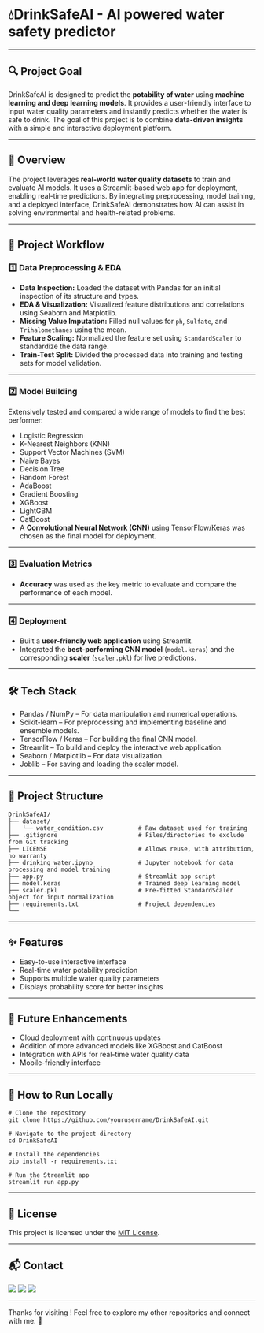 # 💧DrinkSafeAI - AI powered water safety predictor

---

## 🔍 Project Goal
DrinkSafeAI is designed to predict the **potability of water** using **machine learning and deep learning models**. It provides a user-friendly interface to input water quality parameters and instantly predicts whether the water is safe to drink. The goal of this project is to combine **data-driven insights** with a simple and interactive deployment platform.

---

## 📖 Overview  
The project leverages **real-world water quality datasets** to train and evaluate AI models. It uses a Streamlit-based web app for deployment, enabling real-time predictions. By integrating preprocessing, model training, and a deployed interface, DrinkSafeAI demonstrates how AI can assist in solving environmental and health-related problems.

---

## 🔄 **Project Workflow**

### **1️⃣ Data Preprocessing & EDA**
- **Data Inspection:** Loaded the dataset with Pandas for an initial inspection of its structure and types.  
- **EDA & Visualization:** Visualized feature distributions and correlations using Seaborn and Matplotlib.  
- **Missing Value Imputation:** Filled null values for `ph`, `Sulfate`, and `Trihalomethanes` using the mean.  
- **Feature Scaling:** Normalized the feature set using `StandardScaler` to standardize the data range.  
- **Train-Test Split:** Divided the processed data into training and testing sets for model validation.  

---

### **2️⃣ Model Building**
Extensively tested and compared a wide range of models to find the best performer:

- Logistic Regression  
- K-Nearest Neighbors (KNN)  
- Support Vector Machines (SVM)  
- Naive Bayes  
- Decision Tree  
- Random Forest  
- AdaBoost  
- Gradient Boosting  
- XGBoost  
- LightGBM  
- CatBoost  
- A **Convolutional Neural Network (CNN)** using TensorFlow/Keras was chosen as the final model for deployment.  

---

### **3️⃣ Evaluation Metrics**
- **Accuracy** was used as the key metric to evaluate and compare the performance of each model.  

---

### **4️⃣ Deployment**
- Built a **user-friendly web application** using Streamlit.  
- Integrated the **best-performing CNN model** (`model.keras`) and the corresponding **scaler** (`scaler.pkl`) for live predictions.  

---

## 🛠 **Tech Stack**

- Pandas / NumPy – For data manipulation and numerical operations.  
- Scikit-learn – For preprocessing and implementing baseline and ensemble models.  
- TensorFlow / Keras – For building the final CNN model.  
- Streamlit – To build and deploy the interactive web application.  
- Seaborn / Matplotlib – For data visualization.  
- Joblib – For saving and loading the scaler model.
  
---

## 📂 Project Structure  
```
DrinkSafeAI/
├── dataset/
│   └── water_condition.csv          # Raw dataset used for training
├── .gitignore                       # Files/directories to exclude from Git tracking
├── LICENSE                          # Allows reuse, with attribution, no warranty
├── drinking_water.ipynb             # Jupyter notebook for data processing and model training
├── app.py                           # Streamlit app script
├── model.keras                      # Trained deep learning model
├── scaler.pkl                       # Pre-fitted StandardScaler object for input normalization
├── requirements.txt                 # Project dependencies
└── 
```
---

## ✨ **Features**  

- Easy-to-use interactive interface  
- Real-time water potability prediction  
- Supports multiple water quality parameters  
- Displays probability score for better insights  

---

## 🚀 **Future Enhancements**  

- Cloud deployment with continuous updates  
- Addition of more advanced models like XGBoost and CatBoost  
- Integration with APIs for real-time water quality data  
- Mobile-friendly interface  

---
## 🧪 **How to Run Locally**

```
# Clone the repository
git clone https://github.com/yourusername/DrinkSafeAI.git

# Navigate to the project directory
cd DrinkSafeAI

# Install the dependencies
pip install -r requirements.txt

# Run the Streamlit app
streamlit run app.py
```
---

## 📄 License

This project is licensed under the [MIT License](LICENSE).

---

## 📬 Contact

<p>
  <a href="mailto:aradhyaray99@gmail.com"><img src="https://img.shields.io/badge/Email-D14836?style=for-the-badge&logo=gmail&logoColor=white" /></a>
  <a href="www.linkedin.com/in/rayaradhya"><img src="https://img.shields.io/badge/LinkedIn-blue?style=for-the-badge&logo=linkedin&logoColor=white" /></a>
  <a href="https://github.com/AradhyaRay05"><img src="https://img.shields.io/badge/GitHub-181717?style=for-the-badge&logo=github&logoColor=white" /></a>
</p>

---

Thanks for visiting ! Feel free to explore my other repositories and connect with me. 🚀
